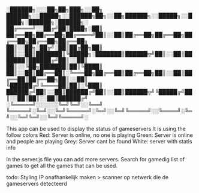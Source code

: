 
░██████╗░░░██╗██╗███╗░░██╗  ██████╗░░█████╗░░██████╗██╗░░██╗██████╗░░█████╗░░█████╗░██████╗░██████╗░
██╔════╝░░██╔╝██║████╗░██║  ██╔══██╗██╔══██╗██╔════╝██║░░██║██╔══██╗██╔══██╗██╔══██╗██╔══██╗██╔══██╗
██║░░██╗░██╔╝░██║██╔██╗██║  ██║░░██║███████║╚█████╗░███████║██████╦╝██║░░██║███████║██████╔╝██║░░██║
██║░░╚██╗███████║██║╚████║  ██║░░██║██╔══██║░╚═══██╗██╔══██║██╔══██╗██║░░██║██╔══██║██╔══██╗██║░░██║
╚██████╔╝╚════██║██║░╚███║  ██████╔╝██║░░██║██████╔╝██║░░██║██████╦╝╚█████╔╝██║░░██║██║░░██║██████╔╝
░╚═════╝░░░░░░╚═╝╚═╝░░╚══╝  ╚═════╝░╚═╝░░╚═╝╚═════╝░╚═╝░░╚═╝╚═════╝░░╚════╝░╚═╝░░╚═╝╚═╝░░╚═╝╚═════╝░

This app can be used to display the status of gameservers
It is using the follow colors
Red: Server is online, no one is playing
Green: Server is online and people are playing
Grey: Server cant be found
White: server with statis info


In the server.js file you can add more servers. Search for gamedig list of games to get all the games that can be used.


todo:
Styling
IP onafhankelijk maken > scanner op netwerk die de gameservers detecteerd

